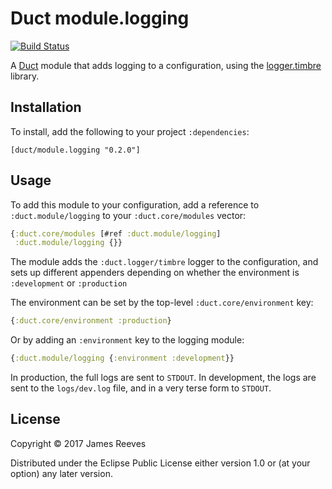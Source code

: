 # Duct module.logging

[![Build Status](https://travis-ci.org/duct-framework/module.logging.svg?branch=master)](https://travis-ci.org/duct-framework/module.logging)

A [Duct][] module that adds logging to a configuration, using the
[logger.timbre][] library.

[duct]: https://github.com/duct-framework/duct
[logger.timbre]: https://github.com/duct-framework/logger.timbre

## Installation

To install, add the following to your project `:dependencies`:

    [duct/module.logging "0.2.0"]

## Usage

To add this module to your configuration, add a reference to
`:duct.module/logging` to your `:duct.core/modules` vector:

```clojure
{:duct.core/modules [#ref :duct.module/logging]
 :duct.module/logging {}}
```

The module adds the `:duct.logger/timbre` logger to the configuration,
and sets up different appenders depending on whether the environment
is `:development` or `:production`

The environment can be set by the top-level `:duct.core/environment`
key:

```clojure
{:duct.core/environment :production}
```

Or by adding an `:environment` key to the logging module:

```clojure
{:duct.module/logging {:environment :development}}
```

In production, the full logs are sent to `STDOUT`. In development, the
logs are sent to the `logs/dev.log` file, and in a very terse form to
`STDOUT`.

## License

Copyright © 2017 James Reeves

Distributed under the Eclipse Public License either version 1.0 or (at
your option) any later version.
